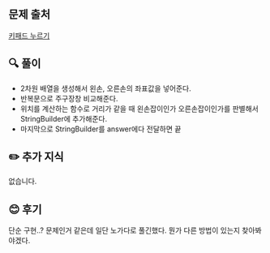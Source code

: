 ## 문제 출처

<a href="https://school.programmers.co.kr/learn/courses/30/lessons/67256" rel="nofollow">키패드 누르기</a>

## 🔍 풀이

- 2차원 배열을 생성해서 왼손, 오른손의 좌표값을 넣어준다.
- 반복문으로 주구장창 비교해준다.
- 위치를 계산하는 함수로 거리가 같을 때 왼손잡이인가 오른손잡이인가를 판별해서 StringBuilder에 추가해준다.
- 마지막으로 StringBuilder를 answer에다 전달하면 끝

## ✏️ 추가 지식

없습니다.

## 😊 후기
단순 구현..? 문제인거 같은데 일단 노가다로 풀긴했다. 뭔가 다른 방법이 있는지 찾아봐야겠다.